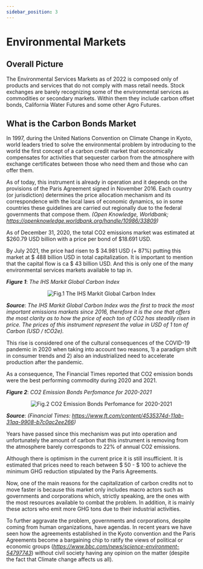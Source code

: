 ```yaml
---
sidebar_position: 3
---
```


# Environmental Markets

## Overall Picture

The Environmental Services Markets as of 2022 is composed only of products and services that do not comply with mass retail needs. Stock exchanges are barely recognizing some of the environmental services as commodities or secondary markets. Within them they include carbon offset bonds, California Water Futures and some other Agro Futures.

## What is the Carbon Bonds Market

In 1997, during the United Nations Convention on Climate Change in Kyoto, world leaders tried to solve the environmental problem by introducing to the world the first concept of a carbon credit market that economically compensates for activities that sequester carbon from the atmosphere with exchange certificates between those who need them and those who can offer them. 

As of today, this instrument is already in operation and it depends on the provisions of the Paris Agreement signed in November 2016. Each country (or jurisdiction) determines the price allocation mechanism and its correspondence with the local laws of economic dynamics, so in some countries these guidelines are carried out regionally due to the federal governments that compose them. *(Open Knowledge, Worldbank; https://openknowledge.worldbank.org/handle/10986/33809)*

As of December 31, 2020, the total CO2 emissions market was estimated at $260.79 USD billion with a price per bond of $18.691 USD. 

By July 2021, the price had risen to $ 34.981 USD (+ 87%) putting this market at $ 488 billion USD in total capitalization. It is important to mention that the capital flow is ca $ 43 billion USD. And this is only one of the many environmental services markets available to tap in.

***Figure 1***: *The IHS Markit Global Carbon Index*
<div align="center">
<img src="/img/3-fig1-ihs_markit_global_carbon_index.png" alt="Fig.1 The IHS Markit Global Carbon Index"/>
</div>

***Source***: *The IHS Markit Global Carbon Index was the first to track the most important emissions markets since 2016, therefore it is the one that offers the most clarity as to how the price of each ton of CO2 has steadily risen in price. The prices of this instrument represent the value in USD of 1 ton of Carbon (USD / tCO2e).*


This rise is considered one of the cultural consequences of the COVID-19 pandemic in 2020 when taking into account two reasons, 1) a paradigm shift in consumer trends and 2) also an industrialized need to accelerate production after the pandemic.

As a consequence, The Financial Times reported that CO2 emission bonds were the best performing commodity during 2020 and 2021.


***Figure 2***: *CO2 Emission Bonds Perfomance for 2020-2021*
<div align="center">
<img src="/img/3-fig2-co2_emission_bonds_perfomance_2020_2021.png" alt="Fig.2 CO2 Emission Bonds Perfomance for 2020-2021"/>
</div>

***Source***: *(Financial Times: https://www.ft.com/content/4535374d-11ab-31aa-9908-b7c0ac2ee266)*

Years have passed since this mechanism was put into operation and unfortunately the amount of carbon that this instrument is removing from the atmosphere barely corresponds to 22% of annual CO2 emissions.

Although there is optimism in the current price it is still insufficient. It is estimated that prices need to reach between $ 50 - $ 100 to achieve the minimum GHG reduction stipulated by the Paris Agreements.

Now, one of the main reasons for the capitalization of carbon credits not to move faster is because this market only includes macro actors such as governments and corporations which, strictly speaking, are the ones with the most resources available to combat the problem. In addition, it is mainly these actors who emit more GHG tons due to their industrial activities. 

To further aggravate the problem, governments and corporations, despite coming from human organizations, have agendas. In recent years we have seen how the agreements established in the Kyoto convention and the Paris Agreements become a bargaining chip to ratify the views of political or economic groups (*https://www.bbc.com/news/science-environment-54797743*) without civil society having any opinion on the matter (despite the fact that Climate change affects us all).
